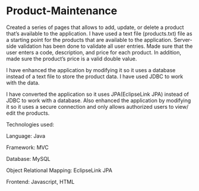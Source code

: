 # Product-Maintenance

Created a series of pages that allows to add, update, or delete a product that’s available to the application. 
I have used a text file (products.txt) file as a starting point for the products that are available to the application.
Server-side validation has been done to validate all user entries. Made sure that the user enters a code, description, 
and price for each product. In addition, made sure the product’s price is a valid double value.

I have enhanced the application by modifying it so it uses a database instead of a text file to store the product data. 
I have used JDBC to work with the data.

I have converted the application so it uses JPA(EclipseLink JPA) instead of JDBC to work with a database. Also enhanced the application 
by modifying it so it uses a secure connection and only allows authorized users to view/ edit the products.

Technologies used:

Language: Java

Framework: MVC

Database: MySQL

Object Relational Mapping: EclipseLink JPA

Frontend: Javascript, HTML

